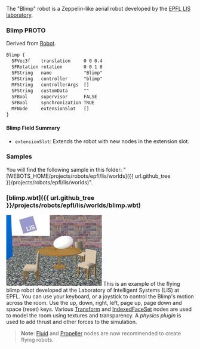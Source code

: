 The "Blimp" robot is a Zeppelin-like aerial robot developed by the [EPFL LIS laboratory](https://lis.epfl.ch/).

### Blimp PROTO

Derived from [Robot](https://cyberbotics.com/doc/reference/robot).

```
Blimp {
  SFVec3f    translation     0 0 0.4
  SFRotation rotation        0 0 1 0
  SFString   name            "Blimp"
  SFString   controller      "blimp"
  MFString   controllerArgs  []
  SFString   customData      ""
  SFBool     supervisor      FALSE
  SFBool     synchronization TRUE
  MFNode     extensionSlot   []
}
```

#### Blimp Field Summary

- `extensionSlot`: Extends the robot with new nodes in the extension slot.

### Samples

You will find the following sample in this folder: "[WEBOTS\_HOME/projects/robots/epfl/lis/worlds]({{ url.github_tree }}/projects/robots/epfl/lis/worlds)".

### [blimp.wbt]({{ url.github_tree }}/projects/robots/epfl/lis/worlds/blimp.wbt)

![blimp.png](images/blimp/blimp.wbt.thumbnail.jpg) This is an example of the flying blimp robot developed at the Laboratory of Intelligent Systems (LIS) at EPFL.
You can use your keyboard, or a joystick to control the Blimp's motion across the room.
Use the up, down, right, left, page up, page down and space (reset) keys.
Various [Transform](https://cyberbotics.com/doc/reference/transform) and [IndexedFaceSet](https://cyberbotics.com/doc/reference/indexedfaceset) nodes are used to model the room using textures and transparency.
A *physics plugin* is used to add thrust and other forces to the simulation.

> **Note**:
[Fluid](https://cyberbotics.com/doc/reference/fluid) and [Propeller](https://cyberbotics.com/doc/reference/propeller) nodes are now recommended to create flying robots.
